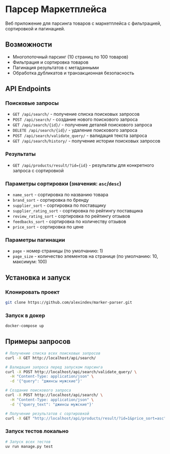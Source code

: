 # Парсер Маркетплейса

Веб приложение для парсинга товаров с маркетплейса с фильтрацией, сортировкой и пагинацией.

## Возможности

- Многопоточный парсинг (10 страниц по 100 товаров)
- Фильтрация и сортировка товаров
- Пагинация результатов с метаданными
- Обработка дубликатов и транзакционная безопасность

## API Endpoints

### Поисковые запросы
- `GET /api/search/` - получение списка поисковых запросов
- `POST /api/search/` - создание нового поискового запроса
- `GET /api/search/{id}/` - получение деталей поискового запроса
- `DELETE /api/search/{id}/` - удаление поискового запроса
- `POST /api/search/validate_query/` - валидация текста запроса
- `GET /api/search/history/` - получение истории поисковых запросов

### Результаты
- `GET /api/products/result/?id={id}` - результаты для конкретного запроса с сортировкой

### Параметры сортировки (значения: `asc`/`desc`)
- `name_sort` - сортировка по названию товара
- `brand_sort` - сортировка по бренду
- `supplier_sort` - сортировка по поставщику
- `supplier_rating_sort` - сортировка по рейтингу поставщика
- `review_rating_sort` - сортировка по рейтингу отзывов
- `feedbacks_sort` - сортировка по количеству отзывов
- `price_sort` - сортировка по цене

### Параметры пагинации
- `page` - номер страницы (по умолчанию: 1)
- `page_size` - количество элементов на странице (по умолчанию: 10, максимум: 100)

## Установка и запуск

### Клонировать проект

```bash
git clone https://github.com/alexindev/marker-parser.git
```

### Запуск в докер
```bash
docker-compose up
```

## Примеры запросов
```bash
# Получение списка всех поисковых запросов
curl -X GET http://localhost/api/search/

# Валидация запроса перед запуском парсинга
curl -X POST http://localhost/api/search/validate_query/ \
  -H "Content-Type: application/json" \
  -d '{"query": "джинсы мужские"}'

# Создание поискового запроса
curl -X POST http://localhost/api/search/ \
  -H "Content-Type: application/json" \
  -d '{"query_text": "джинсы мужские"}'

# Получение результатов с сортировкой
curl -X GET "http://localhost/api/products/result/?id=1&price_sort=asc"
```

### Запуск тестов локально

```bash
# Запуск всех тестов
uv run manage.py test
```
